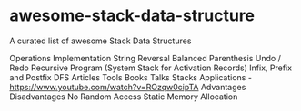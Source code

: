 # awesome-stack-data-structure
A curated list of awesome Stack Data Structures

Operations
Implementation
    String Reversal
    Balanced Parenthesis
    Undo / Redo
    Recursive Program (System Stack for Activation Records)
    Infix, Prefix and Postfix
    DFS
Articles
Tools
Books
Talks
    Stacks Applications - https://www.youtube.com/watch?v=ROzqw0cipTA
Advantages
Disadvantages
    No Random Access
    Static Memory Allocation
